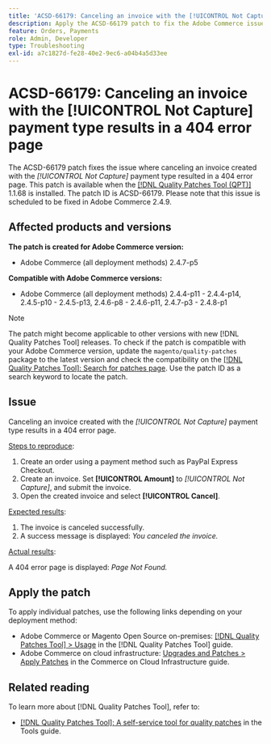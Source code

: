 ```yaml
---
title: 'ACSD-66179: Canceling an invoice with the [!UICONTROL Not Capture] payment type results in a 404 error page'
description: Apply the ACSD-66179 patch to fix the Adobe Commerce issue where canceling an invoice with the [!UICONTROL Not Capture] payment type led to a 404 error page.
feature: Orders, Payments
role: Admin, Developer
type: Troubleshooting
exl-id: a7c1827d-fe28-40e2-9ec6-a04b4a5d33ee
---
```

# ACSD-66179: Canceling an invoice with the [!UICONTROL Not Capture] payment type results in a 404 error page

The ACSD-66179 patch fixes the issue where canceling an invoice created with the *[!UICONTROL Not Capture]* payment type resulted in a 404 error page. This patch is available when the [[!DNL Quality Patches Tool (QPT)]](/help/tools/quality-patches-tool/quality-patches-tool-to-self-serve-quality-patches.md) 1.1.68 is installed. The patch ID is ACSD-66179. Please note that this issue is scheduled to be fixed in Adobe Commerce 2.4.9.

## Affected products and versions

**The patch is created for Adobe Commerce version:**

* Adobe Commerce (all deployment methods) 2.4.7-p5

**Compatible with Adobe Commerce versions:**

* Adobe Commerce (all deployment methods) 2.4.4-p11 - 2.4.4-p14, 2.4.5-p10 - 2.4.5-p13, 2.4.6-p8 - 2.4.6-p11, 2.4.7-p3 - 2.4.8-p1

>[!NOTE]
>
>The patch might become applicable to other versions with new [!DNL Quality Patches Tool] releases. To check if the patch is compatible with your Adobe Commerce version, update the `magento/quality-patches` package to the latest version and check the compatibility on the [[!DNL Quality Patches Tool]: Search for patches page](https://experienceleague.adobe.com/tools/commerce-quality-patches/index.html). Use the patch ID as a search keyword to locate the patch.

## Issue

Canceling an invoice created with the *[!UICONTROL Not Capture]* payment type results in a 404 error page.

<u>Steps to reproduce</u>:

1. Create an order using a payment method such as PayPal Express Checkout.
1. Create an invoice. Set **[!UICONTROL Amount]** to *[!UICONTROL Not Capture]*, and submit the invoice.
1. Open the created invoice and select **[!UICONTROL Cancel]**.

<u>Expected results</u>:

1. The invoice is canceled successfully.
1. A success message is displayed: *You canceled the invoice.*

<u>Actual results</u>:

A 404 error page is displayed: *Page Not Found.*

## Apply the patch

To apply individual patches, use the following links depending on your deployment method:

* Adobe Commerce or Magento Open Source on-premises: [[!DNL Quality Patches Tool] > Usage](/help/tools/quality-patches-tool/usage.md) in the [!DNL Quality Patches Tool] guide.
* Adobe Commerce on cloud infrastructure: [Upgrades and Patches > Apply Patches](https://experienceleague.adobe.com/docs/commerce-cloud-service/user-guide/develop/upgrade/apply-patches.html) in the Commerce on Cloud Infrastructure guide.

## Related reading

To learn more about [!DNL Quality Patches Tool], refer to:

* [[!DNL Quality Patches Tool]: A self-service tool for quality patches](/help/tools/quality-patches-tool/quality-patches-tool-to-self-serve-quality-patches.md) in the Tools guide.
